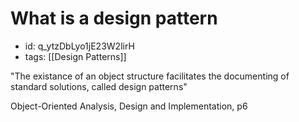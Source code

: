 # What is a design pattern
* id: q_ytzDbLyo1jE23W2lirH
* tags: [[Design Patterns]]

"The existance of an object structure facilitates the documenting of standard solutions, called design patterns"

Object-Oriented Analysis, Design and Implementation, p6